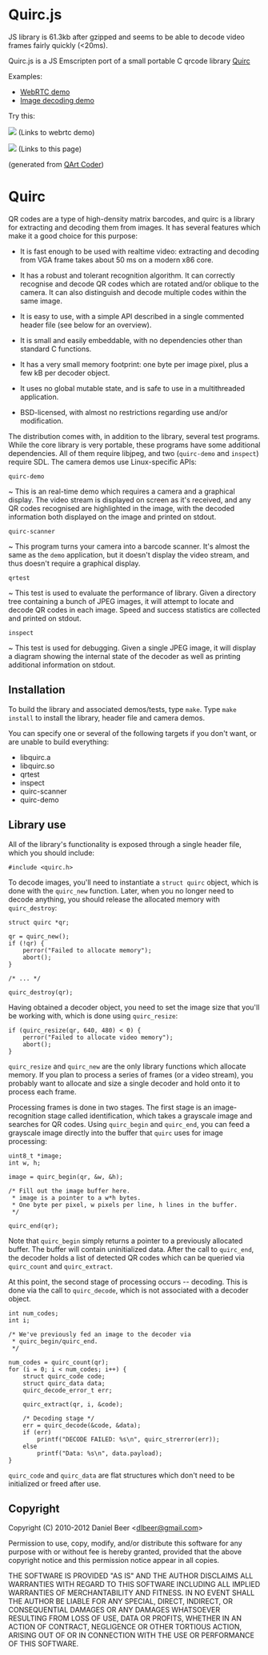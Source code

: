 # Quirc.js

JS library is 61.3kb after gzipped and seems to be able to decode video frames fairly quickly (<20ms).

Quirc.js is a JS Emscripten port of a small portable C qrcode library [Quirc](https://github.com/dlbeer/quirc)

Examples:
- [WebRTC demo](https://github.com/Karankang007/quirc.js/test_webrtc.html)
- [Image decoding demo](https://github.com/Karankang007/quirc.js/test.html)

Try this:

![](quirc.js-demo-avatar.png)
(Links to webrtc demo)

![](quirc.js-doraemon.png)
(Links to this page)

(generated from [QArt Coder](http://research.swtch.com/qr/show/f4b071224cd98a54))

Quirc
=====

QR codes are a type of high-density matrix barcodes, and quirc is a
library for extracting and decoding them from images. It has several
features which make it a good choice for this purpose:

  * It is fast enough to be used with realtime video: extracting and
    decoding from VGA frame takes about 50 ms on a modern x86 core.

  * It has a robust and tolerant recognition algorithm. It can
    correctly recognise and decode QR codes which are rotated and/or
    oblique to the camera. It can also distinguish and decode multiple
    codes within the same image.

  * It is easy to use, with a simple API described in a single
    commented header file (see below for an overview).

  * It is small and easily embeddable, with no dependencies other than
    standard C functions.

  * It has a very small memory footprint: one byte per image pixel,
    plus a few kB per decoder object.

  * It uses no global mutable state, and is safe to use in a
    multithreaded application.

  * BSD-licensed, with almost no restrictions regarding use and/or
    modification.

The distribution comes with, in addition to the library, several test
programs. While the core library is very portable, these programs have
some additional dependencies. All of them require libjpeg, and two
(``quirc-demo`` and ``inspect``) require SDL. The camera demos use
Linux-specific APIs:

``quirc-demo``

  ~ This is an real-time demo which requires a camera and a graphical
    display. The video stream is displayed on screen as it's received,
    and any QR codes recognised are highlighted in the image, with the
    decoded information both displayed on the image and printed on
    stdout.

``quirc-scanner``

  ~ This program turns your camera into a barcode scanner. It's almost
    the same as the ``demo`` application, but it doesn't display the
    video stream, and thus doesn't require a graphical display.

``qrtest``

  ~ This test is used to evaluate the performance of library. Given a
    directory tree containing a bunch of JPEG images, it will attempt
    to locate and decode QR codes in each image. Speed and success
    statistics are collected and printed on stdout.

``inspect``

  ~ This test is used for debugging. Given a single JPEG image, it
    will display a diagram showing the internal state of the decoder
    as well as printing additional information on stdout.

Installation
------------

To build the library and associated demos/tests, type ``make``. Type
``make install`` to install the library, header file and camera demos.

You can specify one or several of the following targets if you don't
want, or are unable to build everything:

  * libquirc.a
  * libquirc.so
  * qrtest
  * inspect
  * quirc-scanner
  * quirc-demo

Library use
-----------

All of the library's functionality is exposed through a single header
file, which you should include:

    #include <quirc.h>

To decode images, you'll need to instantiate a ``struct quirc``
object, which is done with the ``quirc_new`` function. Later, when you
no longer need to decode anything, you should release the allocated
memory with ``quirc_destroy``:

    struct quirc *qr;

    qr = quirc_new();
    if (!qr) {
	    perror("Failed to allocate memory");
	    abort();
    }

    /* ... */

    quirc_destroy(qr);

Having obtained a decoder object, you need to set the image size that
you'll be working with, which is done using ``quirc_resize``:

    if (quirc_resize(qr, 640, 480) < 0) {
	    perror("Failed to allocate video memory");
	    abort();
    }

``quirc_resize`` and ``quirc_new`` are the only library functions
which allocate memory. If you plan to process a series of frames (or a
video stream), you probably want to allocate and size a single decoder
and hold onto it to process each frame.

Processing frames is done in two stages. The first stage is an
image-recognition stage called identification, which takes a grayscale
image and searches for QR codes. Using ``quirc_begin`` and
``quirc_end``, you can feed a grayscale image directly into the buffer
that ``quirc`` uses for image processing:

    uint8_t *image;
    int w, h;

    image = quirc_begin(qr, &w, &h);

    /* Fill out the image buffer here.
     * image is a pointer to a w*h bytes.
     * One byte per pixel, w pixels per line, h lines in the buffer.
     */

    quirc_end(qr);

Note that ``quirc_begin`` simply returns a pointer to a previously
allocated buffer. The buffer will contain uninitialized data. After
the call to ``quirc_end``, the decoder holds a list of detected QR
codes which can be queried via ``quirc_count`` and ``quirc_extract``.

At this point, the second stage of processing occurs -- decoding. This
is done via the call to ``quirc_decode``, which is not associated with
a decoder object.

    int num_codes;
    int i;

    /* We've previously fed an image to the decoder via
     * quirc_begin/quirc_end.
     */

    num_codes = quirc_count(qr);
    for (i = 0; i < num_codes; i++) {
	    struct quirc_code code;
	    struct quirc_data data;
	    quirc_decode_error_t err;

	    quirc_extract(qr, i, &code);

	    /* Decoding stage */
	    err = quirc_decode(&code, &data);
	    if (err)
		    printf("DECODE FAILED: %s\n", quirc_strerror(err));
	    else
		    printf("Data: %s\n", data.payload);
    }

``quirc_code`` and ``quirc_data`` are flat structures which don't need
to be initialized or freed after use.

Copyright
---------

Copyright (C) 2010-2012 Daniel Beer <<dlbeer@gmail.com>>

Permission to use, copy, modify, and/or distribute this software for
any purpose with or without fee is hereby granted, provided that the
above copyright notice and this permission notice appear in all
copies.

THE SOFTWARE IS PROVIDED "AS IS" AND THE AUTHOR DISCLAIMS ALL
WARRANTIES WITH REGARD TO THIS SOFTWARE INCLUDING ALL IMPLIED
WARRANTIES OF MERCHANTABILITY AND FITNESS. IN NO EVENT SHALL THE
AUTHOR BE LIABLE FOR ANY SPECIAL, DIRECT, INDIRECT, OR CONSEQUENTIAL
DAMAGES OR ANY DAMAGES WHATSOEVER RESULTING FROM LOSS OF USE, DATA OR
PROFITS, WHETHER IN AN ACTION OF CONTRACT, NEGLIGENCE OR OTHER
TORTIOUS ACTION, ARISING OUT OF OR IN CONNECTION WITH THE USE OR
PERFORMANCE OF THIS SOFTWARE.
